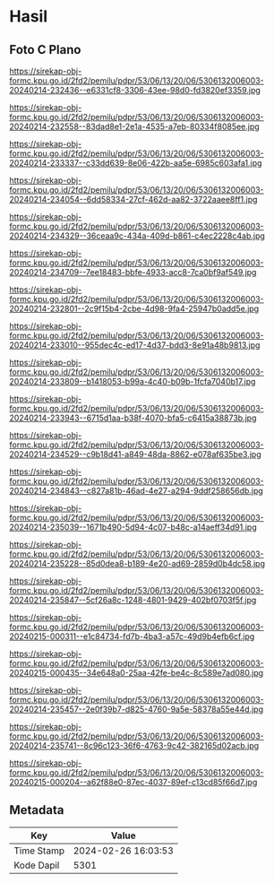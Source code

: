 # Hasil

## Foto C Plano

https://sirekap-obj-formc.kpu.go.id/2fd2/pemilu/pdpr/53/06/13/20/06/5306132006003-20240214-232436--e6331cf8-3306-43ee-98d0-fd3820ef3359.jpg

https://sirekap-obj-formc.kpu.go.id/2fd2/pemilu/pdpr/53/06/13/20/06/5306132006003-20240214-232558--83dad8e1-2e1a-4535-a7eb-80334f8085ee.jpg

https://sirekap-obj-formc.kpu.go.id/2fd2/pemilu/pdpr/53/06/13/20/06/5306132006003-20240214-233337--c33dd639-8e06-422b-aa5e-6985c603afa1.jpg

https://sirekap-obj-formc.kpu.go.id/2fd2/pemilu/pdpr/53/06/13/20/06/5306132006003-20240214-234054--6dd58334-27cf-462d-aa82-3722aaee8ff1.jpg

https://sirekap-obj-formc.kpu.go.id/2fd2/pemilu/pdpr/53/06/13/20/06/5306132006003-20240214-234329--36ceaa9c-434a-409d-b861-c4ec2228c4ab.jpg

https://sirekap-obj-formc.kpu.go.id/2fd2/pemilu/pdpr/53/06/13/20/06/5306132006003-20240214-234709--7ee18483-bbfe-4933-acc8-7ca0bf9af549.jpg

https://sirekap-obj-formc.kpu.go.id/2fd2/pemilu/pdpr/53/06/13/20/06/5306132006003-20240214-232801--2c9f15b4-2cbe-4d98-9fa4-25947b0add5e.jpg

https://sirekap-obj-formc.kpu.go.id/2fd2/pemilu/pdpr/53/06/13/20/06/5306132006003-20240214-233010--955dec4c-ed17-4d37-bdd3-8e91a48b9813.jpg

https://sirekap-obj-formc.kpu.go.id/2fd2/pemilu/pdpr/53/06/13/20/06/5306132006003-20240214-233809--b1418053-b99a-4c40-b09b-1fcfa7040b17.jpg

https://sirekap-obj-formc.kpu.go.id/2fd2/pemilu/pdpr/53/06/13/20/06/5306132006003-20240214-233943--6715d1aa-b38f-4070-bfa5-c6415a38873b.jpg

https://sirekap-obj-formc.kpu.go.id/2fd2/pemilu/pdpr/53/06/13/20/06/5306132006003-20240214-234529--c9b18d41-a849-48da-8862-e078af635be3.jpg

https://sirekap-obj-formc.kpu.go.id/2fd2/pemilu/pdpr/53/06/13/20/06/5306132006003-20240214-234843--c827a81b-46ad-4e27-a294-9ddf258656db.jpg

https://sirekap-obj-formc.kpu.go.id/2fd2/pemilu/pdpr/53/06/13/20/06/5306132006003-20240214-235039--1671b490-5d94-4c07-b48c-a14aeff34d91.jpg

https://sirekap-obj-formc.kpu.go.id/2fd2/pemilu/pdpr/53/06/13/20/06/5306132006003-20240214-235228--85d0dea8-b189-4e20-ad69-2859d0b4dc58.jpg

https://sirekap-obj-formc.kpu.go.id/2fd2/pemilu/pdpr/53/06/13/20/06/5306132006003-20240214-235847--5cf26a8c-1248-4801-9429-402bf0703f5f.jpg

https://sirekap-obj-formc.kpu.go.id/2fd2/pemilu/pdpr/53/06/13/20/06/5306132006003-20240215-000311--e1c84734-fd7b-4ba3-a57c-49d9b4efb6cf.jpg

https://sirekap-obj-formc.kpu.go.id/2fd2/pemilu/pdpr/53/06/13/20/06/5306132006003-20240215-000435--34e648a0-25aa-42fe-be4c-8c589e7ad080.jpg

https://sirekap-obj-formc.kpu.go.id/2fd2/pemilu/pdpr/53/06/13/20/06/5306132006003-20240214-235457--2e0f39b7-d825-4760-9a5e-58378a55e44d.jpg

https://sirekap-obj-formc.kpu.go.id/2fd2/pemilu/pdpr/53/06/13/20/06/5306132006003-20240214-235741--8c96c123-36f6-4763-9c42-382165d02acb.jpg

https://sirekap-obj-formc.kpu.go.id/2fd2/pemilu/pdpr/53/06/13/20/06/5306132006003-20240215-000204--a62f88e0-87ec-4037-89ef-c13cd85f66d7.jpg


## Metadata

| Key        | Value               |
| ---------- | ------------------- |
| Time Stamp | 2024-02-26 16:03:53 |
| Kode Dapil | 5301                |



